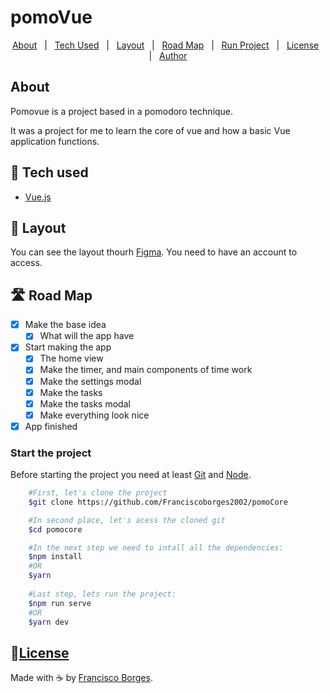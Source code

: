 # pomoVue

<p align="center">
  <a href="#about">About</a> &#xa0; | &#xa0;
  <a href="#tech-used">Tech Used</a> &#xa0; | &#xa0;
  <a href="#layout">Layout</a> &#xa0; | &#xa0;
  <a href="#roadMap">Road Map</a> &#xa0; | &#xa0;
  <a href="#howToStartTheProject">Run Project</a> &#xa0; | &#xa0;
  <a href="#license">License</a> &#xa0; | &#xa0;
  <a href="https://github.com/Franciscoborges2002" target="_blank">Author</a>
</p>

## About <a name="about"></a>
Pomovue is a project based in a pomodoro technique.

It was a project for me to learn the core of vue and how a basic Vue application functions.

## 🧰 Tech used <a name="tech-used"></a>
- [Vue.js](vuejs.org)

## 🔖 Layout <a name="layout"></a>
You can see the layout thourh [Figma](https://www.figma.com/file/9uMwwhxJYl08PnxjjvIQrj/pomoCore?type=design&node-id=0%3A1&mode=design&t=MsofZ8RS1VitSA6g-1). You need to have an account to access.

## 🛣️ Road Map <a name="roadMap"></a>
- [x] Make the base idea
    - [x] What will the app have
- [x] Start making the app 
    - [x] The home view
    - [x] Make the timer, and main components of time work
    - [x] Make the settings modal
    - [x] Make the tasks
    - [x] Make the tasks modal
    - [x] Make everything look nice
- [x] App finished

### Start the project <a name="howToStartTheProject"></a>
Before starting the project you need at least [Git](https://git-scm.com) and [Node](https://nodejs.org).

```bash
	#First, let's clone the project
	$git clone https://github.com/Franciscoborges2002/pomoCore

	#In second place, let's acess the cloned git
	$cd pomocore

	#In the next step we need to intall all the dependencies:
	$npm install
	#OR
	$yarn
	
	#Last step, lets run the project:
	$npm run serve
	#OR
	$yarn dev
```

## 📝[License](https://github.com/Franciscoborges2002/pomoCore/blob/master/LICENSE) <a name="license"></a>

Made with ☕ by [Francisco Borges](https://github.com/Franciscoborges2002).